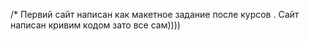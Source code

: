 /*  Первий сайт  написан как  макетное задание  после курсов . Сайт написан кривим  кодом зато  все сам))))

